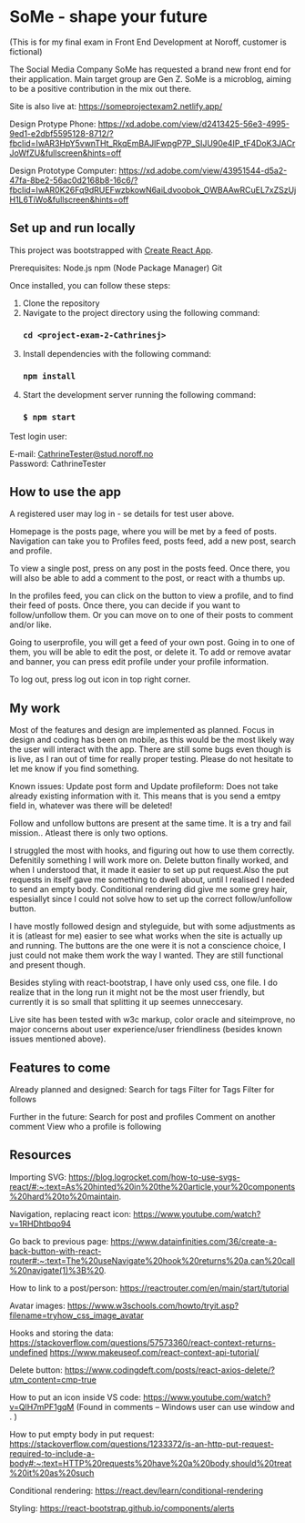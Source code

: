 # SoMe - shape your future
(This is for my final exam in Front End Development at Noroff, customer is fictional)

The Social Media Company SoMe has requested a brand new front end for their application.
Main target group are Gen Z. SoMe is a microblog, aiming to be a positive contribution in the mix
out there.

Site is also live at: https://someprojectexam2.netlify.app/

Design Protype Phone: https://xd.adobe.com/view/d2413425-56e3-4995-9ed1-e2dbf5595128-8712/?fbclid=IwAR3HpY5vwnTHt_RkqEmBAJlFwpgP7P_SIJU90e4IP_tF4DoK3JACrJoWfZU&fullscreen&hints=off

Design Prototype Computer: https://xd.adobe.com/view/43951544-d5a2-47fa-8be2-56ac0d2168b8-16c6/?fbclid=IwAR0K26Fq9dRUEFwzbkowN6aiLdvoobok_OWBAAwRCuEL7xZSzUjH1L6TiWo&fullscreen&hints=off

## Set up and run locally

This project was bootstrapped with [Create React App](https://github.com/facebook/create-react-app).

Prerequisites:
Node.js
npm (Node Package Manager)
Git

Once installed, you can follow these steps:
1. Clone the repository
2. Navigate to the project directory using the following command:
   ### `cd <project-exam-2-Cathrinesj>`
3. Install dependencies with the following command:
   ### `npm install`
4. Start the development server running the following command:
   ### `$ npm start`

Test login user:

E-mail: CathrineTester@stud.noroff.no    
Password: CathrineTester    

## How to use the app

A registered user may log in - se details for test user above.

Homepage is the posts page, where you will be met by a feed of posts. 
Navigation can take you to Profiles feed, posts feed, add a new post, search and profile.

To view a single post, press on any post in the posts feed. Once there, you will also be able to add a comment to the post, or react with a thumbs up.

In the profiles feed, you can click on the button to view a profile, and to find their feed of posts. Once there, you can decide if you want to follow/unfollow them. Or you can move on to one of their posts to comment and/or like.

Going to userprofile, you will get a feed of your own post. Going in to one of them, you will be able to edit the post, or delete it. To add or remove avatar and banner, you can press edit profile under your profile information.

To log out, press log out icon in top right corner.

## My work

Most of the features and design are implemented as planned. Focus in design and coding has been on mobile, as this would be the most likely way the user will interact with the app. There are still some bugs even though is is live, as I ran out of time for really proper testing. Please do not hesitate to let me know if you find something.

Known issues:
Update post form and Update profileform: 
Does not take already existing information with it. 
This means that is you send a emtpy field in, whatever was there will be deleted!

Follow and unfollow buttons are present at the same time. 
It is a try and fail mission.. Atleast there is only two options.

I struggled the most with hooks, and figuring out how to use them correctly. Defenitily something I will work more on. Delete button finally worked, and when I understood that, it made it easier to set up put request.Also the put requests in itself gave me something to dwell about, until I realised I needed to send an empty body. Conditional rendering did give me some grey hair, espesiallyt since I could not solve how to set up the correct follow/unfollow button.

I have mostly followed design and styleguide, but with some adjustments as it is (atleast for me) easier to see what works when the site is actually up and running. The buttons are the one were it is not a conscience choice, I just could not make them work the way I wanted. They are still functional and present though.

Besides styling with react-bootstrap, I have only used css, one file. I do realize that in the long run it might not be the most user friendly, but currently it is so small that splitting it up seemes unneccesary.

Live site has been tested with w3c markup, color oracle and siteimprove, no major concerns about user experience/user friendliness (besides known issues mentioned above).

## Features to come

Already planned and designed:
Search for tags
Filter for Tags
Filter for follows 

Further in the future:
Search for post and profiles
Comment on another comment
View who a profile is following

## Resources

Importing SVG:
https://blog.logrocket.com/how-to-use-svgs-react/#:~:text=As%20hinted%20in%20the%20article,your%20components%20hard%20to%20maintain.

Navigation, replacing react icon:
https://www.youtube.com/watch?v=1RHDhtbqo94

Go back to previous page:
https://www.datainfinities.com/36/create-a-back-button-with-react-router#:~:text=The%20useNavigate%20hook%20returns%20a,can%20call%20navigate(1)%3B%20.

How to link to a post/person:
https://reactrouter.com/en/main/start/tutorial

Avatar images: 
https://www.w3schools.com/howto/tryit.asp?filename=tryhow_css_image_avatar

Hooks and storing the data:
https://stackoverflow.com/questions/57573360/react-context-returns-undefined
https://www.makeuseof.com/react-context-api-tutorial/

Delete button: 
https://www.codingdeft.com/posts/react-axios-delete/?utm_content=cmp-true

How to put an icon inside VS code: 
https://www.youtube.com/watch?v=QlH7mPF1gqM
(Found in comments – Windows user can use window and . )

How to put empty body in put request:
https://stackoverflow.com/questions/1233372/is-an-http-put-request-required-to-include-a-body#:~:text=HTTP%20requests%20have%20a%20body,should%20treat%20it%20as%20such

Conditional rendering: 
https://react.dev/learn/conditional-rendering

Styling: 
https://react-bootstrap.github.io/components/alerts





